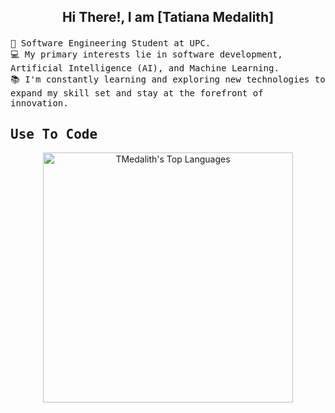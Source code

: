 
<h2 align="center">
     
Hi There!, I am [**Tatiana Medalith**] 

</h2>

<p>
  <samp>
     🌱 Software Engineering Student at UPC. </br>
     💻 My primary interests lie in software development, Artificial Intelligence (AI), and Machine Learning.</br>
     📚 I'm constantly learning and exploring new technologies to expand my skill set and stay at the forefront of innovation.</br>
  </samp>
</p>

</p>

<h2 align="left">
        <samp> Use To Code
        </samp>
</h2>


<p align="center">
 <img src="https://github-readme-stats.vercel.app/api/top-langs/?username=tmedalith&langs_count=5&count_private=true&include_all_commits=true&layout=compact&theme=react&border_color=7F3FBF&bg_color=0D1117&title_color=F85D7F&icon_color=F8D866" 
        alt="TMedalith's Top Languages" width="400px" heigth="20px"/>
 </p>       


